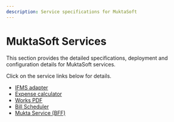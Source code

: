 ```yaml
---
description: Service specifications for MuktaSoft
---
```


# MuktaSoft Services

This section provides the detailed specifications, deployment and configuration details for MuktaSoft services.

Click on the service links below for details.

* [IFMS adapter](ifms-adapter.md)
* [Expense calculator](expense-calculator.md)
* [Works PDF](works-pdf.md)
* [Bill Scheduler](bill-scheduler.md)
* [Mukta Service (BFF)](mukta-services.md)

